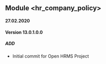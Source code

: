 ## Module <hr_company_policy>

#### 27.02.2020
#### Version 13.0.1.0.0
##### ADD
- Initial commit for Open HRMS Project

